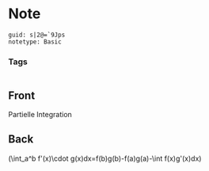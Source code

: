 # Note
```
guid: s|2@=`9Jps
notetype: Basic
```

### Tags
```
```

## Front
Partielle Integration

## Back
\(\int_a^b f'(x)\cdot g(x)dx=f(b)g(b)-f(a)g(a)-\int f(x)g'(x)dx\)
